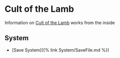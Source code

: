 # Cult of the Lamb

Information on [Cult of the Lamb](https://store.steampowered.com/app/1313140/Cult_of_the_Lamb/) works from the inside

## System

- [Save System]({% link System/SaveFile.md %})
